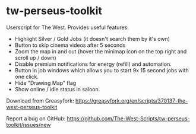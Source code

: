 # tw-perseus-toolkit

Userscript for The West. Provides useful features:

-   Highlight Silver / Gold Jobs (it doesn't search them by it's own)
-   Button to skip cinema videos after 5 seconds
-   Zoom the map in and out (hover the minimap icon on the top right and scroll up / down)
-   Disable premium notifications for energy (refill) and automation.
-   Button in job windows which allows you to start 9x 15 second jobs with one click.
-   Hide "Drawing Map" flag
-   Show online / idle status in saloon.

Download from Greasyfork: https://greasyfork.org/en/scripts/370137-the-west-perseus-toolkit

Report a bug on GitHub: https://github.com/The-West-Scripts/tw-perseus-toolkit/issues/new
